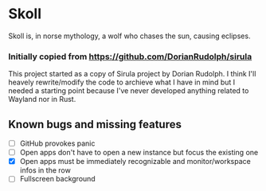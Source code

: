 # Skoll
Skoll is, in norse mythology, a wolf who chases the sun, causing eclipses.


### Initially copied from https://github.com/DorianRudolph/sirula
This project started as a copy of Sirula project by Dorian Rudolph. I think I'll heavely rewrite/modify the code to archieve what I have in mind but I needed a starting point because I've never developed anything related to Wayland nor in Rust.

## Known bugs and missing features
- [ ] GitHub provokes panic
- [ ] Open apps don't have to open a new instance but focus the existing one
- [x] Open apps must be immediately recognizable and monitor/workspace infos in the row
- [ ] Fullscreen background